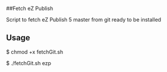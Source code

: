 ##Fetch eZ Publish

Script to fetch eZ Publish 5 master from git ready to be installed

## Usage

$ chmod +x fetchGit.sh

$ ./fetchGit.sh ezp

